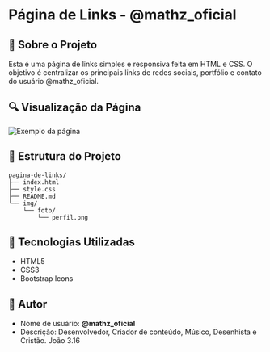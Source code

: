 # Página de Links - @mathz_oficial

## 📄 Sobre o Projeto
Esta é uma página de links simples e responsiva feita em HTML e CSS. O objetivo é centralizar os principais links de redes sociais, portfólio e contato do usuário @mathz_oficial.

## 🔍 Visualização da Página
![Exemplo da página](img/foto/perfil.png)

## 📁 Estrutura do Projeto
```
pagina-de-links/
├── index.html
├── style.css
├── README.md
└── img/
    └── foto/
        └── perfil.png
```

## 🚀 Tecnologias Utilizadas
- HTML5
- CSS3
- Bootstrap Icons

## 👤 Autor
- Nome de usuário: **@mathz_oficial**
- Descrição: Desenvolvedor, Criador de conteúdo, Músico, Desenhista e Cristão. João 3.16

